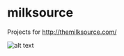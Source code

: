 # milksource
Projects for http://themilksource.com/

![alt text](https://github.com/sgranitz/milksource/blob/master/exc-bf-6mth_cdc16.png)
